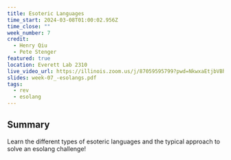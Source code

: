 ```yaml
---
title: Esoteric Languages
time_start: 2024-03-08T01:00:02.956Z
time_close: ""
week_number: 7
credit:
  - Henry Qiu
  - Pete Stenger
featured: true
location: Everett Lab 2310
live_video_url: https://illinois.zoom.us/j/87059595799?pwd=NkwxaEtjbVBhR2d6anJIc2FDQVJQZz09
slides: week-07_-esolangs.pdf
tags:
  - rev
  - esolang
---
```

## Summary

Learn the different types of esoteric languages and the typical approach to solve an esolang challenge!